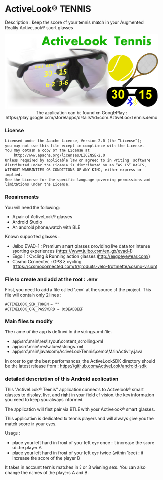 # ActiveLook® TENNIS

Description : Keep the score of your tennis match in your Augmented Reality ActiveLook® sport glasses

<p align="center"> <img src="./tennis_1024x500.PNG"/ </p>
The application can be found on GooglePlay :
    https://play.google.com/store/apps/details?id=com.ActiveLookTennis.demo 

    
### License

```
Licensed under the Apache License, Version 2.0 (the “License”);
you may not use this file except in compliance with the License.
You may obtain a copy of the License at
    http://www.apache.org/licenses/LICENSE-2.0
Unless required by applicable law or agreed to in writing, software
distributed under the License is distributed on an “AS IS” BASIS,
WITHOUT WARRANTIES OR CONDITIONS OF ANY KIND, either express or implied.
See the License for the specific language governing permissions and
limitations under the License.
```

### Requirements

You will need the following:
- A pair of ActiveLook® glasses
- Android Studio
- An android phone/watch with BLE

Known supported glasses :
- Julbo EVAD-1 : Premium smart glasses providing live data for intense sporting experiences (https://www.julbo.com/en_gb/evad-1)
- Engo 1 : Cycling & Running action glasses (http://engoeyewear.com/)
- Cosmo Connected : GPS & cycling (https://cosmoconnected.com/fr/produits-velo-trottinette/cosmo-vision)

### File to create and add at the root : .env

First, you need to add a file called '.env' at the source of the project. This file will contain only 2 lines :
```
ACTIVELOOK_SDK_TOKEN = ""
ACTIVELOOK_CFG_PASSWORD = 0xDEADBEEF
```

### Main files to modify

The name of the app is defined in the strings.xml file.

* app\src\main\res\layout\content_scrolling.xml
* app\src\main\res\values\strings.xml
* app\src\main\java\com\ActiveLookTennis\demo\MainActivity.java

In order to get the best performances, the ActiveLookSDK directory should be the latest release from : https://github.com/ActiveLook/android-sdk

### detailed description of this Android application

This "ActiveLook® Tennis" application connects to Activelook® smart glasses to display, live, and right in your field of vision, the key information you need to keep you always informed.

The application will first pair via BTLE with your Activelook® smart glasses.

This application is dedicated to tennis players and will always give you the match score in your eyes.

Usage :
- place your left hand in front of your left eye once : it increase the score of the player A
- place your left hand in front of your left eye twice (within 1sec) : it increase the score of the player B

It takes in account tennis matches in 2 or 3 winning sets. You can also change the names of the players A and B.
